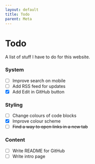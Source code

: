 ```yaml
---
layout: default
title: Todo
parent: Meta
---
```


# Todo

A list of stuff I have to do for this website.

### System

- [ ] Improve search on mobile
- [ ] Add RSS feed for updates
- [x] Add Edit in GitHub button

### Styling

- [ ] Change colours of code blocks
- [x] Improve colour scheme
- [ ] ~~Find a way to open links in a new tab~~

### Content

- [ ] Write README for GitHub
- [ ] Write intro page